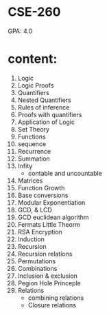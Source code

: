# CSE-260

GPA: 4.0

# content: <br>

1. Logic
2. Logic Proofs
3. Quantifiers
4. Nested Quantifiers
5. Rules of inference
6. Proofs with quantifiers
7. Application of Logic
8. Set Theory
9. Functions
10. sequence
11. Recurrence
12. Summation
13. Infity 
    - contable and uncountable
15. Matrices
16. Function Growth
17. Base conversions
18. Modular Exponentiation
19. GCD, & LCD
20. GCD euclidean algorithm
21. Fermats Little Theorm
22. RSA Encryption
23. Induction
24. Recursion
25. Recursion relations
26. Permutations
27. Combinations
28. Inclusion & exclusion
29. Pegion Hole Princeple
30. Relations
    - combining relations
    - Closure relations
